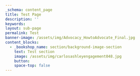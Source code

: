 ```yaml
---
_schema: content_page
title: Test Page
description: ''
keywords:
layout: sub-page
permalink: Test
banner-image: /assets/img/Advocacy_HowtoAdvocate_Final.jpg
content_blocks:
  - _bookshop_name: section/background-image-section
    text: Test section
    image: /assets/img/carlosashleyengagement048.jpg
    button:
    space-top: false
---
```

